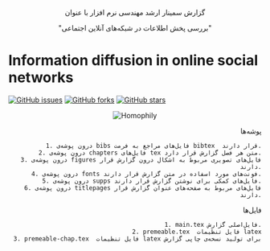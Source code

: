 <p align="center">
گزارش سمینار ارشد مهندسی نرم افزار با عنوان
</p>

<p align="center">
 "بررسی پخش اطلاعات در شبکه‌های آنلاین اجتماعی"
</p>

Information diffusion in online social networks
=============================================================

[![GitHub issues](https://img.shields.io/github/issues/habedi/me-MSc-Seminar.svg)](https://github.com/habedi/me-MSc-Seminar/issues)	[![GitHub forks](https://img.shields.io/github/forks/habedi/me-MSc-Seminar.svg)](https://github.com/habedi/me-MSc-Seminar/network)	[![GitHub stars](https://img.shields.io/github/stars/habedi/me-MSc-Seminar.svg)](https://github.com/habedi/me-MSc-Seminar/stargazers)

<div align="center">

![Homophily](https://github.com/habedi/me-MSc-Seminar/blob/master/figures/GEN/homophily1.png "homophily")

<div align="right">

پوشه‌ها


    1. درون پوشه‌ی bibs فایل‌های مراجع به فرمت bibtex  قرار دارند.
    2. درون پوشه‌ی chapters فایل‌های tex متن هر فصل گزارش قرار دارد.
    3. درون پوشه‌ی figures فایل‌های تصویری مربوط به اشکال درون گزارش قرار دارند.
    4. درون پوشه‌ی fonts فونت‌های مورد اسفاده در متن گزارش قرار دارند.
    5. درون پوشه‌ی supps فایل‌های کمکی برای نوشتن گزارش قرار دارند.
    6. درون پوشه‌ی titlepages فایل‌های مربوط به صفحه‌های عنوان گزارش قرار دارند.

    
فایل‌ها


    1. main.tex فایل‌اصلی گزارش.
    2. premeable.tex  فایل‌ تنظیمات latex
    3. premeable-chap.tex  فایل‌ تنظیمات latex برای تولید نسخه‌ی چاپی گزارش
